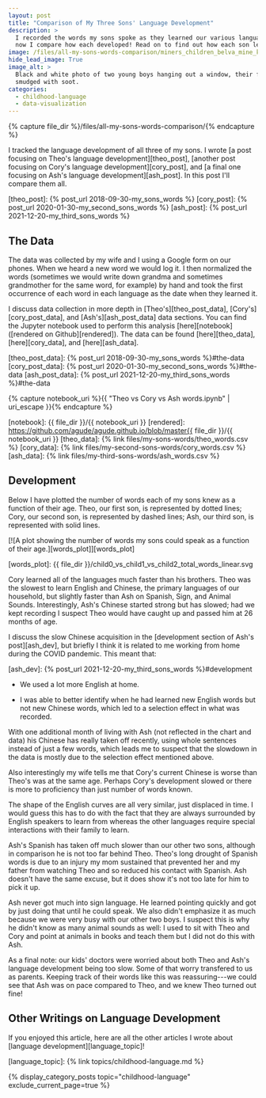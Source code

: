 ```yaml
---
layout: post
title: "Comparison of My Three Sons' Language Development"
description: >
  I recorded the words my sons spoke as they learned our various languages and
  now I compare how each developed! Read on to find out how each son learned.
image: /files/all-my-sons-words-comparison/miners_children_belva_mine_kentucky_nara.jpg
hide_lead_image: True
image_alt: >
  Black and white photo of two young boys hanging out a window, their faces
  smudged with soot.
categories:
  - childhood-language
  - data-visualization
---
```


{% capture file_dir %}/files/all-my-sons-words-comparison/{% endcapture %}

I tracked the language development of all three of my sons. I wrote [a post
focusing on Theo's language development][theo_post], [another post focusing
on Cory's language development][cory_post], and [a final one focusing on Ash's
language development][ash_post]. In this post I'll compare them all.

[theo_post]: {% post_url 2018-09-30-my_sons_words %}
[cory_post]: {% post_url 2020-01-30-my_second_sons_words %}
[ash_post]: {% post_url 2021-12-20-my_third_sons_words %}

## The Data

The data was collected by my wife and I using a Google form on our phones.
When we heard a new word we would log it. I then normalized the words
(sometimes we would write down grandma and sometimes grandmother for the same
word, for example) by hand and took the first occurrence of each word in each
language as the date when they learned it.

I discuss data collection in more depth in [Theo's][theo_post_data], 
[Cory's][cory_post_data], and [Ash's][ash_post_data] data sections. You can
find the Jupyter notebook used to perform this analysis [here][notebook]
([rendered on Github][rendered]). The data can be found [here][theo_data], 
[here][cory_data], and [here][ash_data].

[theo_post_data]: {% post_url 2018-09-30-my_sons_words %}#the-data
[cory_post_data]: {% post_url 2020-01-30-my_second_sons_words %}#the-data
[ash_post_data]: {% post_url 2021-12-20-my_third_sons_words %}#the-data

{% capture notebook_uri %}{{ "Theo vs Cory vs Ash words.ipynb" | uri_escape }}{% endcapture %}

[notebook]: {{ file_dir }}/{{ notebook_uri }}
[rendered]: https://github.com/agude/agude.github.io/blob/master{{ file_dir }}/{{ notebook_uri }}
[theo_data]: {% link files/my-sons-words/theo_words.csv %}
[cory_data]: {% link files/my-second-sons-words/cory_words.csv %}
[ash_data]: {% link files/my-third-sons-words/ash_words.csv %}

## Development

Below I have plotted the number of words each of my sons knew as a function of
their age. Theo, our first son, is represented by dotted lines; Cory, our
second son, is represented by dashed lines; Ash, our third son, is represented
with solid lines.

[![A plot showing the number of words my sons could speak as a function of
their age.][words_plot]][words_plot]

[words_plot]: {{ file_dir }}/child0_vs_child1_vs_child2_total_words_linear.svg

Cory learned all of the languages much faster than his brothers. Theo was the
slowest to learn English and Chinese, the primary languages of our household,
but slightly faster than Ash on Spanish, Sign, and Animal Sounds.
Interestingly, Ash's Chinese started strong but has slowed; had we kept
recording I suspect Theo would have caught up and passed him at 26 months of
age.

I discuss the slow Chinese acquisition in the [development
section of Ash's post][ash_dev], but briefly I think it is related to me
working from home during the COVID pandemic. This meant that:

[ash_dev]: {% post_url 2021-12-20-my_third_sons_words %}#development

- We used a lot more English at home.

- I was able to better identify when he had learned new English words but not
  new Chinese words, which led to a selection effect in what was recorded.

With one additional month of living with Ash (not reflected in the chart and
data) his Chinese has really taken off recently, using whole sentences instead
of just a few words, which leads me to suspect that the slowdown in the data
is mostly due to the selection effect mentioned above.

Also interestingly my wife tells me that Cory's current Chinese is worse than
Theo's was at the same age. Perhaps Cory's development slowed or there is more
to proficiency than just number of words known.

The shape of the English curves are all very similar, just displaced in time.
I would guess this has to do with the fact that they are always surrounded by
English speakers to learn from whereas the other languages require special
interactions with their family to learn.

Ash's Spanish has taken off much slower than our other two sons, although in
comparison he is not too far behind Theo. Theo's long drought of Spanish words
is due to an injury my mom sustained that prevented her and my father from
watching Theo and so reduced his contact with Spanish. Ash doesn't have the
same excuse, but it does show it's not too late for him to pick it up.

Ash never got much into sign language. He learned pointing quickly and got by
just doing that until he could speak. We also didn't emphasize it as much
because we were very busy with our other two boys. I suspect this is why he
didn't know as many animal sounds as well: I used to sit with Theo and Cory
and point at animals in books and teach them but I did not do this with Ash.

As a final note: our kids' doctors were worried about both Theo and Ash's
language development being too slow. Some of that worry transfered to us as
parents. Keeping track of their words like this was reassuring---we could see
that Ash was on pace compared to Theo, and we knew Theo turned out fine!

## Other Writings on Language Development

If you enjoyed this article, here are all the other articles I wrote about
[language development][language_topic]!

[language_topic]: {% link topics/childhood-language.md %}

{% display_category_posts
  topic="childhood-language"
  exclude_current_page=true
%}
